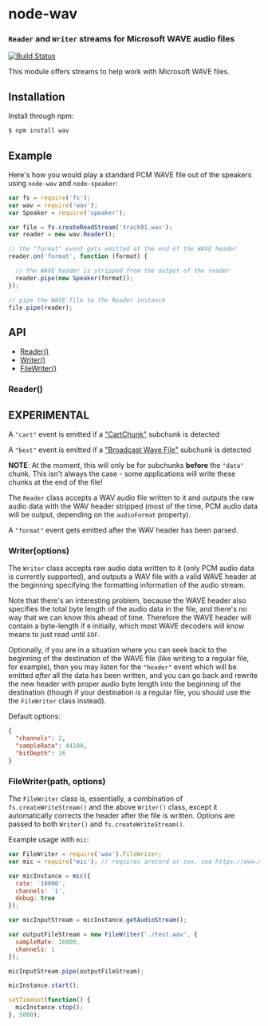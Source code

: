node-wav
========
### `Reader` and `Writer` streams for Microsoft WAVE audio files
[![Build Status](https://secure.travis-ci.org/TooTallNate/node-wav.svg)](http://travis-ci.org/TooTallNate/node-wav)

This module offers streams to help work with Microsoft WAVE files.

Installation
------------

Install through npm:

``` bash
$ npm install wav
```


Example
-------

Here's how you would play a standard PCM WAVE file out of the speakers using
`node-wav` and `node-speaker`:

``` javascript
var fs = require('fs');
var wav = require('wav');
var Speaker = require('speaker');

var file = fs.createReadStream('track01.wav');
var reader = new wav.Reader();

// the "format" event gets emitted at the end of the WAVE header
reader.on('format', function (format) {

  // the WAVE header is stripped from the output of the reader
  reader.pipe(new Speaker(format));
});

// pipe the WAVE file to the Reader instance
file.pipe(reader);
```


API
---

  - [Reader()](#reader)
  - [Writer()](#writeroptions)
  - [FileWriter()](#filewriterpath-options)

### Reader()
## EXPERIMENTAL
A `"cart"` event is emitted if a ["CartChunk"](http://www.cartchunk.org/) subchunk is detected

A `"bext"` event is emitted if a ["Broadcast Wave File"](http://en.wikipedia.org/wiki/Broadcast_Wave_Format) 
subchunk is detected

__NOTE__: At the moment, this will only be for subchunks __before__ the `"data"` chunk. This isn't always the case - some applications
will write these chunks at the end of the file! 

The `Reader` class accepts a WAV audio file written to it and outputs the raw
audio data with the WAV header stripped (most of the time, PCM audio data will
be output, depending on the `audioFormat` property).

A `"format"` event gets emitted after the WAV header has been parsed.

### Writer(options)

The `Writer` class accepts raw audio data written to it (only PCM audio data is
currently supported), and outputs a WAV file with a valid WAVE header at the
beginning specifying the formatting information of the audio stream.

Note that there's an interesting problem, because the WAVE header also
specifies the total byte length of the audio data in the file, and there's no
way that we can know this ahead of time. Therefore the WAVE header will contain
a byte-length if `0` initially, which most WAVE decoders will know means to
just read until `EOF`.

Optionally, if you are in a situation where you can seek back to the beginning
of the destination of the WAVE file (like writing to a regular file, for
example), then you may listen for the `"header"` event which will be emitted
_after_ all the data has been written, and you can go back and rewrite the new
header with proper audio byte length into the beginning of the destination
(though if your destination _is_ a regular file, you should use the the
`FileWriter` class instead).

Default options: 

```JSON
{
  "channels": 2,
  "sampleRate": 44100,
  "bitDepth": 16
}
```  


### FileWriter(path, options)

The `FileWriter` class is, essentially, a combination of `fs.createWriteStream()` and the above `Writer()` class, except it automatically corrects the header after the file is written. Options are passed to both `Writer()` and `fs.createWriteStream()`.

Example usage with `mic`:

```js
var FileWriter = require('wav').FileWriter;
var mic = require('mic'); // requires arecord or sox, see https://www.npmjs.com/package/mic

var micInstance = mic({
  rate: '16000',
  channels: '1',
  debug: true
});

var micInputStream = micInstance.getAudioStream();

var outputFileStream = new FileWriter('./test.wav', {
  sampleRate: 16000,
  channels: 1
});

micInputStream.pipe(outputFileStream);

micInstance.start();

setTimeout(function() {
  micInstance.stop();
}, 5000);
```

